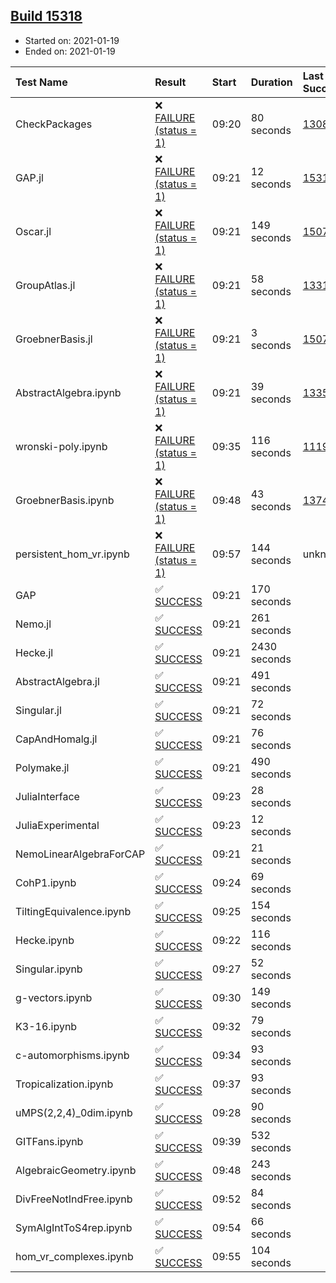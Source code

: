 ## [Build 15318](https://oscarci.mathematik.uni-kl.de/job/oscar/15318/)

* Started on: 2021-01-19
* Ended on: 2021-01-19

| Test Name    | Result | Start | Duration | Last Success | First Failure |
|:-------------|:-------|:------|:---------|:-------------|:--------------|
| CheckPackages | ❌ [FAILURE (status = 1)](https://oscarci.mathematik.uni-kl.de/job/oscar/15318/artifact/logs/build-15318/CheckPackages.log) | 09:20 | 80 seconds | [13085](https://oscarci.mathematik.uni-kl.de/job/oscar/13085/) | [13086](https://oscarci.mathematik.uni-kl.de/job/oscar/13086/) |
| GAP.jl | ❌ [FAILURE (status = 1)](https://oscarci.mathematik.uni-kl.de/job/oscar/15318/artifact/logs/build-15318/GAP.jl.log) | 09:21 | 12 seconds | [15317](https://oscarci.mathematik.uni-kl.de/job/oscar/15317/) | [15318](https://oscarci.mathematik.uni-kl.de/job/oscar/15318/) |
| Oscar.jl | ❌ [FAILURE (status = 1)](https://oscarci.mathematik.uni-kl.de/job/oscar/15318/artifact/logs/build-15318/Oscar.jl.log) | 09:21 | 149 seconds | [15079](https://oscarci.mathematik.uni-kl.de/job/oscar/15079/) | [15080](https://oscarci.mathematik.uni-kl.de/job/oscar/15080/) |
| GroupAtlas.jl | ❌ [FAILURE (status = 1)](https://oscarci.mathematik.uni-kl.de/job/oscar/15318/artifact/logs/build-15318/GroupAtlas.jl.log) | 09:21 | 58 seconds | [13311](https://oscarci.mathematik.uni-kl.de/job/oscar/13311/) | [13312](https://oscarci.mathematik.uni-kl.de/job/oscar/13312/) |
| GroebnerBasis.jl | ❌ [FAILURE (status = 1)](https://oscarci.mathematik.uni-kl.de/job/oscar/15318/artifact/logs/build-15318/GroebnerBasis.jl.log) | 09:21 | 3 seconds | [15079](https://oscarci.mathematik.uni-kl.de/job/oscar/15079/) | [15080](https://oscarci.mathematik.uni-kl.de/job/oscar/15080/) |
| AbstractAlgebra.ipynb | ❌ [FAILURE (status = 1)](https://oscarci.mathematik.uni-kl.de/job/oscar/15318/artifact/logs/build-15318/AbstractAlgebra.ipynb.log) | 09:21 | 39 seconds | [13355](https://oscarci.mathematik.uni-kl.de/job/oscar/13355/) | [13356](https://oscarci.mathematik.uni-kl.de/job/oscar/13356/) |
| wronski-poly.ipynb | ❌ [FAILURE (status = 1)](https://oscarci.mathematik.uni-kl.de/job/oscar/15318/artifact/logs/build-15318/wronski-poly.ipynb.log) | 09:35 | 116 seconds | [11192](https://oscarci.mathematik.uni-kl.de/job/oscar/11192/) | [11193](https://oscarci.mathematik.uni-kl.de/job/oscar/11193/) |
| GroebnerBasis.ipynb | ❌ [FAILURE (status = 1)](https://oscarci.mathematik.uni-kl.de/job/oscar/15318/artifact/logs/build-15318/GroebnerBasis.ipynb.log) | 09:48 | 43 seconds | [13748](https://oscarci.mathematik.uni-kl.de/job/oscar/13748/) | [13749](https://oscarci.mathematik.uni-kl.de/job/oscar/13749/) |
| persistent_hom_vr.ipynb | ❌ [FAILURE (status = 1)](https://oscarci.mathematik.uni-kl.de/job/oscar/15318/artifact/logs/build-15318/persistent_hom_vr.ipynb.log) | 09:57 | 144 seconds | unknown | unknown |
| GAP | ✅ [SUCCESS](https://oscarci.mathematik.uni-kl.de/job/oscar/15318/artifact/logs/build-15318/GAP.log) | 09:21 | 170 seconds |  |  |
| Nemo.jl | ✅ [SUCCESS](https://oscarci.mathematik.uni-kl.de/job/oscar/15318/artifact/logs/build-15318/Nemo.jl.log) | 09:21 | 261 seconds |  |  |
| Hecke.jl | ✅ [SUCCESS](https://oscarci.mathematik.uni-kl.de/job/oscar/15318/artifact/logs/build-15318/Hecke.jl.log) | 09:21 | 2430 seconds |  |  |
| AbstractAlgebra.jl | ✅ [SUCCESS](https://oscarci.mathematik.uni-kl.de/job/oscar/15318/artifact/logs/build-15318/AbstractAlgebra.jl.log) | 09:21 | 491 seconds |  |  |
| Singular.jl | ✅ [SUCCESS](https://oscarci.mathematik.uni-kl.de/job/oscar/15318/artifact/logs/build-15318/Singular.jl.log) | 09:21 | 72 seconds |  |  |
| CapAndHomalg.jl | ✅ [SUCCESS](https://oscarci.mathematik.uni-kl.de/job/oscar/15318/artifact/logs/build-15318/CapAndHomalg.jl.log) | 09:21 | 76 seconds |  |  |
| Polymake.jl | ✅ [SUCCESS](https://oscarci.mathematik.uni-kl.de/job/oscar/15318/artifact/logs/build-15318/Polymake.jl.log) | 09:21 | 490 seconds |  |  |
| JuliaInterface | ✅ [SUCCESS](https://oscarci.mathematik.uni-kl.de/job/oscar/15318/artifact/logs/build-15318/JuliaInterface.log) | 09:23 | 28 seconds |  |  |
| JuliaExperimental | ✅ [SUCCESS](https://oscarci.mathematik.uni-kl.de/job/oscar/15318/artifact/logs/build-15318/JuliaExperimental.log) | 09:23 | 12 seconds |  |  |
| NemoLinearAlgebraForCAP | ✅ [SUCCESS](https://oscarci.mathematik.uni-kl.de/job/oscar/15318/artifact/logs/build-15318/NemoLinearAlgebraForCAP.log) | 09:21 | 21 seconds |  |  |
| CohP1.ipynb | ✅ [SUCCESS](https://oscarci.mathematik.uni-kl.de/job/oscar/15318/artifact/logs/build-15318/CohP1.ipynb.log) | 09:24 | 69 seconds |  |  |
| TiltingEquivalence.ipynb | ✅ [SUCCESS](https://oscarci.mathematik.uni-kl.de/job/oscar/15318/artifact/logs/build-15318/TiltingEquivalence.ipynb.log) | 09:25 | 154 seconds |  |  |
| Hecke.ipynb | ✅ [SUCCESS](https://oscarci.mathematik.uni-kl.de/job/oscar/15318/artifact/logs/build-15318/Hecke.ipynb.log) | 09:22 | 116 seconds |  |  |
| Singular.ipynb | ✅ [SUCCESS](https://oscarci.mathematik.uni-kl.de/job/oscar/15318/artifact/logs/build-15318/Singular.ipynb.log) | 09:27 | 52 seconds |  |  |
| g-vectors.ipynb | ✅ [SUCCESS](https://oscarci.mathematik.uni-kl.de/job/oscar/15318/artifact/logs/build-15318/g-vectors.ipynb.log) | 09:30 | 149 seconds |  |  |
| K3-16.ipynb | ✅ [SUCCESS](https://oscarci.mathematik.uni-kl.de/job/oscar/15318/artifact/logs/build-15318/K3-16.ipynb.log) | 09:32 | 79 seconds |  |  |
| c-automorphisms.ipynb | ✅ [SUCCESS](https://oscarci.mathematik.uni-kl.de/job/oscar/15318/artifact/logs/build-15318/c-automorphisms.ipynb.log) | 09:34 | 93 seconds |  |  |
| Tropicalization.ipynb | ✅ [SUCCESS](https://oscarci.mathematik.uni-kl.de/job/oscar/15318/artifact/logs/build-15318/Tropicalization.ipynb.log) | 09:37 | 93 seconds |  |  |
| uMPS(2,2,4)_0dim.ipynb | ✅ [SUCCESS](https://oscarci.mathematik.uni-kl.de/job/oscar/15318/artifact/logs/build-15318/uMPS-2-2-4-_0dim.ipynb.log) | 09:28 | 90 seconds |  |  |
| GITFans.ipynb | ✅ [SUCCESS](https://oscarci.mathematik.uni-kl.de/job/oscar/15318/artifact/logs/build-15318/GITFans.ipynb.log) | 09:39 | 532 seconds |  |  |
| AlgebraicGeometry.ipynb | ✅ [SUCCESS](https://oscarci.mathematik.uni-kl.de/job/oscar/15318/artifact/logs/build-15318/AlgebraicGeometry.ipynb.log) | 09:48 | 243 seconds |  |  |
| DivFreeNotIndFree.ipynb | ✅ [SUCCESS](https://oscarci.mathematik.uni-kl.de/job/oscar/15318/artifact/logs/build-15318/DivFreeNotIndFree.ipynb.log) | 09:52 | 84 seconds |  |  |
| SymAlgIntToS4rep.ipynb | ✅ [SUCCESS](https://oscarci.mathematik.uni-kl.de/job/oscar/15318/artifact/logs/build-15318/SymAlgIntToS4rep.ipynb.log) | 09:54 | 66 seconds |  |  |
| hom_vr_complexes.ipynb | ✅ [SUCCESS](https://oscarci.mathematik.uni-kl.de/job/oscar/15318/artifact/logs/build-15318/hom_vr_complexes.ipynb.log) | 09:55 | 104 seconds |  |  |

